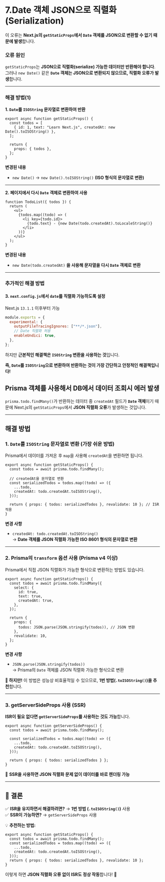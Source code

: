 # 7.Date 객체 JSON으로 직렬화(Serialization)

이 오류는 **Next.js의 `getStaticProps`에서 `Date` 객체를 JSON으로 변환할 수 없기 때문에 발생**합니다.

### **오류 원인**

`getStaticProps`는 **JSON으로 직렬화(serialize) 가능한 데이터만 반환해야 합니다**.  
그러나 `new Date()` 같은 **`Date` 객체는 JSON으로 변환되지 않으므로, 직렬화 오류가 발생**합니다.

---

### **해결 방법(1)**

**1. `Date`를 `ISOString` 문자열로 변환하여 반환**

```tsx
export async function getStaticProps() {
  const todos = [
    { id: 1, text: "Learn Next.js", createdAt: new Date().toISOString() },
  ];

  return {
    props: { todos },
  };
}
```

**변경된 내용**

- `new Date()` → `new Date().toISOString()` **(ISO 형식의 문자열로 변환)**

---

**2. 페이지에서 다시 `Date` 객체로 변환하여 사용**

```tsx
function TodoList({ todos }) {
  return (
    <ul>
      {todos.map((todo) => (
        <li key={todo.id}>
          {todo.text} - {new Date(todo.createdAt).toLocaleString()}
        </li>
      ))}
    </ul>
  );
}
```

**변경된 내용**

- `new Date(todo.createdAt)` **을 사용해 문자열을 다시 `Date` 객체로 변환**

---

### **추가적인 해결 방법**

#### **3. `next.config.js`에서 `date`를 직렬화 가능하도록 설정**

Next.js `13.1.1` 이후부터 가능

```js
module.exports = {
  experimental: {
    outputFileTracingIgnores: ["**/*.json"],
    // Date 직렬화 허용
    enableUndici: true,
  },
};
```

하지만 **근본적인 해결책은 `ISOString` 변환을 사용하는 것**입니다.

**즉, `Date`를 `ISOString`으로 변환하여 반환하는 것이 가장 간단하고 안정적인 해결책입니다!**

## Prisma 객체를 사용해서 DB에서 데이터 조회시 에러 발생

`prisma.todo.findMany()`가 반환하는 데이터 중 `createdAt` 필드가 **`Date` 객체**이기 때문에 Next.js의 `getStaticProps`에서 **JSON 직렬화 오류**가 발생하는 것입니다.

---

## **해결 방법**

### **1. `Date`를 `ISOString` 문자열로 변환 (가장 쉬운 방법)**

Prisma에서 데이터를 가져온 후 `map`을 사용해 `createdAt`을 변환하면 됩니다.

```tsx
export async function getStaticProps() {
  const todos = await prisma.todo.findMany();

  // createdAt을 문자열로 변환
  const serializedTodos = todos.map((todo) => ({
    ...todo,
    createdAt: todo.createdAt.toISOString(),
  }));

  return { props: { todos: serializedTodos }, revalidate: 10 }; // ISR 적용
}
```

**변경 사항**

- `createdAt: todo.createdAt.toISOString()`  
  → **Date 객체를 JSON 직렬화 가능한 ISO 8601 형식의 문자열로 변환**

---

### **2. Prisma의 `transform` 옵션 사용 (Prisma v4 이상)**

Prisma에서 직접 JSON 직렬화가 가능한 형식으로 변환하는 방법도 있습니다.

```tsx
export async function getStaticProps() {
  const todos = await prisma.todo.findMany({
    select: {
      id: true,
      text: true,
      createdAt: true,
    },
  });

  return {
    props: {
      todos: JSON.parse(JSON.stringify(todos)), // JSON 변환
    },
    revalidate: 10,
  };
}
```

**변경 사항**

- `JSON.parse(JSON.stringify(todos))`  
  → Prisma의 `Date` 객체를 JSON 직렬화 가능한 형식으로 변환

**📢 하지만!** 이 방법은 성능상 비효율적일 수 있으므로, **1번 방법(`.toISOString()`)을 추천**합니다.

---

### **3. getServerSideProps 사용 (SSR)**

**ISR이 필요 없다면 `getServerSideProps`를 사용하는 것도 가능**합니다.

```tsx
export async function getServerSideProps() {
  const todos = await prisma.todo.findMany();

  const serializedTodos = todos.map((todo) => ({
    ...todo,
    createdAt: todo.createdAt.toISOString(),
  }));

  return { props: { todos: serializedTodos } };
}
```

📌 **SSR을 사용하면 JSON 직렬화 문제 없이 데이터를 바로 렌더링 가능**

---

## 🚀 **결론**

✅ **ISR을 유지하면서 해결하려면?** → **1번 방법 (`.toISOString()`)** 사용  
✅ **SSR이 가능하면?** → `getServerSideProps` 사용

💡 **추천하는 방법:**

```tsx
export async function getStaticProps() {
  const todos = await prisma.todo.findMany();
  const serializedTodos = todos.map((todo) => ({
    ...todo,
    createdAt: todo.createdAt.toISOString(),
  }));
  return { props: { todos: serializedTodos }, revalidate: 10 };
}
```

이렇게 하면 **JSON 직렬화 오류 없이 ISR도 정상 작동**합니다! 🚀
